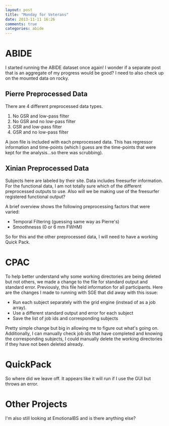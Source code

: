```yaml
---
layout: post
title: "Monday for Veterans"
date: 2013-11-11 16:26
comments: true
categories: abide
---
```



# ABIDE

I started running the ABIDE dataset once again! I wonder if a separate post that is an aggregate of my progress would be good? I need to also check up on the mounted data on rocky.

## Pierre Preprocessed Data

There are 4 different preprocessed data types.

1. No GSR and low-pass filter
2. No GSR and no low-pass filter
3. GSR and low-pass filter
4. GSR and no low-pass filter

A json file is included with each preprocessed data. This has regressor information and time-points (which I guess are the time-points that were kept for the analysis…so there was scrubbing).

## Xinian Preprocessed Data

Subjects here are labeled by their site. Data includes freesurfer information. For the functional data, I am not totally sure which of the different preprocessed outputs to use. Also will we be making use of the freesurfer registered functional output?

A brief overview shows the following preprocessing factors that were varied:

* Temporal Filtering (guessing same way as Pierre's)
* Smoothnesss (0 or 6 mm FWHM)

So for this and the other preprocessed data, I will need to have a working Quick Pack.


# CPAC

To help better understand why some working directories are being deleted but not others, we made a change to the file for standard output and standard error. Previously, this file held information for all participants. Here are the changes I made to running with SGE that did away with this issue:

* Run each subject separately with the grid engine (instead of as a job array).
* Use a different standard output and error for each subject
* Save the list of job ids and corresponding subjects

Pretty simple change but big in allowing me to figure out what's going on. Additionally, I can manually check job ids that have completed and knowing the corresponding subjects, I could manually delete the working directories if they have not been deleted already.


# QuickPack

So where did we leave off. It appears like it will run if I use the GUI but throws an error. 

# Other Projects

I'm also still looking at EmotionalBS and is there anything else?